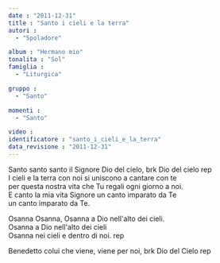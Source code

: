 ```yaml
---
date : "2011-12-31"
title : "Santo i cieli e la terra"
autori : 
  - "Spoladore"

album : "Hermano mio"
tonalita : "Sol"
famiglia : 
  - "Liturgica"

gruppo : 
  - "Santo"

momenti : 
  - "Santo"

video : 
identificatore : "santo_i_cieli_e_la_terra"
data_revisione : "2011-12-31"
---
```

  
  
  
Santo santo santo il Signore Dio del cielo, brk Dio del cielo rep  
I cieli e la terra con noi si uniscono a cantare con te  
per questa nostra vita che Tu regali ogni giorno a noi.  
E canto la mia vita Signore un canto imparato da Te  
un canto imparato da Te.  
  
  
  
Osanna Osanna, Osanna a Dio nell'alto dei cieli.  
Osanna a Dio nell'alto dei cieli  
Osanna nei cieli e dentro di noi. rep    
  
  
  
Benedetto colui che viene, viene per noi, brk Dio del Cielo rep  
  
  
  
